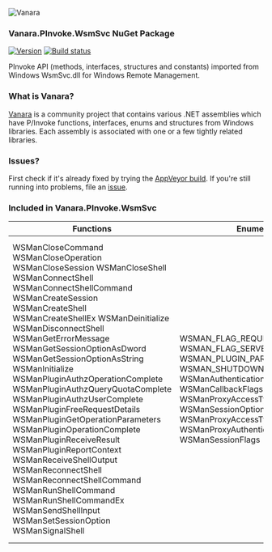 ﻿![Vanara](https://raw.githubusercontent.com/dahall/Vanara/master/docs/icons/VanaraHeading.png)
### **Vanara.PInvoke.WsmSvc NuGet Package**
[![Version](https://img.shields.io/nuget/v/Vanara.PInvoke.WsmSvc?label=NuGet&style=flat-square)](https://github.com/dahall/Vanara/releases)
[![Build status](https://img.shields.io/appveyor/build/dahall/vanara?label=AppVeyor%20build&style=flat-square)](https://ci.appveyor.com/project/dahall/vanara)

PInvoke API (methods, interfaces, structures and constants) imported from Windows WsmSvc.dll for Windows Remote Management.

### **What is Vanara?**

[Vanara](https://github.com/dahall/Vanara) is a community project that contains various .NET assemblies which have P/Invoke functions, interfaces, enums and structures from Windows libraries. Each assembly is associated with one or a few tightly related libraries.

### **Issues?**

First check if it's already fixed by trying the [AppVeyor build](https://ci.appveyor.com/nuget/vanara-prerelease).
If you're still running into problems, file an [issue](https://github.com/dahall/Vanara/issues).

### **Included in Vanara.PInvoke.WsmSvc**

Functions | Enumerations | Structures | Interfaces
--- | --- | --- | ---
WSManCloseCommand WSManCloseOperation WSManCloseSession WSManCloseShell WSManConnectShell WSManConnectShellCommand WSManCreateSession WSManCreateShell WSManCreateShellEx WSManDeinitialize WSManDisconnectShell WSManGetErrorMessage WSManGetSessionOptionAsDword WSManGetSessionOptionAsString WSManInitialize WSManPluginAuthzOperationComplete WSManPluginAuthzQueryQuotaComplete WSManPluginAuthzUserComplete WSManPluginFreeRequestDetails WSManPluginGetOperationParameters WSManPluginOperationComplete WSManPluginReceiveResult WSManPluginReportContext WSManReceiveShellOutput WSManReconnectShell WSManReconnectShellCommand WSManRunShellCommand WSManRunShellCommandEx WSManSendShellInput WSManSetSessionOption WSManSignalShell     | WSMAN_FLAG_REQUESTED_API_VERSION WSMAN_FLAG_SERVER_BUFFERING_MODE WSMAN_PLUGIN_PARAMS_OP WSMAN_SHUTDOWN WSManAuthenticationFlags WSManCallbackFlags WSManDataType WSManProxyAccessType WSManSessionOption WSManEnumFlags WSManProxyAccessTypeFlags WSManProxyAuthenticationFlags WSManSessionFlags                       | WSMAN_API_HANDLE WSMAN_AUTHENTICATION_CREDENTIALS WSMAN_AUTHZ_QUOTA WSMAN_CERTIFICATE_DETAILS WSMAN_COMMAND_ARG_SET WSMAN_COMMAND_HANDLE WSMAN_DATA WSMAN_DATA_BINARY WSMAN_DATA_TEXT WSMAN_ENVIRONMENT_VARIABLE WSMAN_ENVIRONMENT_VARIABLE_SET WSMAN_ERROR WSMAN_FILTER WSMAN_FRAGMENT WSMAN_KEY WSMAN_OPERATION_HANDLE WSMAN_OPERATION_INFO WSMAN_OPTION WSMAN_OPTION_SET WSMAN_PLUGIN_REQUEST WSMAN_PROXY_INFO WSMAN_RECEIVE_DATA_RESULT WSMAN_RESPONSE_DATA WSMAN_SELECTOR_SET WSMAN_SENDER_DETAILS WSMAN_SESSION_HANDLE WSMAN_SHELL_ASYNC WSMAN_SHELL_DISCONNECT_INFO WSMAN_SHELL_HANDLE WSMAN_SHELL_STARTUP_INFO_V10 WSMAN_SHELL_STARTUP_INFO_V11 WSMAN_STREAM_ID_SET WSMAN_USERNAME_PASSWORD_CREDS WSMAN_DATA_UNION  | IWSMan IWSManConnectionOptions IWSManConnectionOptionsEx IWSManConnectionOptionsEx2 IWSManEnumerator IWSManEx IWSManEx2 IWSManEx3 IWSManResourceLocator IWSManSession                         
